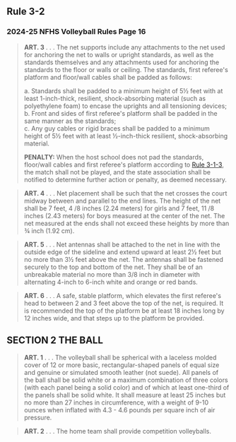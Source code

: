 <!-- Section: Rule 3-2 -->

## Rule 3-2

### 2024-25 NFHS Volleyball Rules Page 16

> **ART. 3** . . . The net supports include any attachments to the net used for anchoring the net to walls or upright standards, as well as the standards themselves and any attachments used for anchoring the standards to the floor or walls or ceiling. The standards, first referee's platform and floor/wall cables shall be padded as follows:
>
> a. Standards shall be padded to a minimum height of 5½ feet with at least 1-inch-thick, resilient, shock-absorbing material (such as polyethylene foam) to encase the uprights and all tensioning devices;  
> b. Front and sides of first referee's platform shall be padded in the same manner as the standards;  
> c. Any guy cables or rigid braces shall be padded to a minimum height of 5½ feet with at least ½-inch-thick resilient, shock-absorbing material.
>
> **PENALTY:** When the host school does not pad the standards, floor/wall cables and first referee's platform according to [Rule 3-1-3](#rule-3-1-3), the match shall not be played, and the state association shall be notified to determine further action or penalty, as deemed necessary.

> **ART. 4** . . . Net placement shall be such that the net crosses the court midway between and parallel to the end lines. The height of the net shall be 7 feet, 4 /8 inches (2.24 meters) for girls and 7 feet, 11 /8 inches (2.43 meters) for boys measured at the center of the net. The net measured at the ends shall not exceed these heights by more than ¾ inch (1.92 cm).

> **ART. 5** . . . Net antennas shall be attached to the net in line with the outside edge of the sideline and extend upward at least 2½ feet but no more than 3½ feet above the net. The antennas shall be fastened securely to the top and bottom of the net. They shall be of an unbreakable material no more than 3/8 inch in diameter with alternating 4-inch to 6-inch white and orange or red bands.

> **ART. 6** . . . A safe, stable platform, which elevates the first referee's head to between 2 and 3 feet above the top of the net, is required. It is recommended the top of the platform be at least 18 inches long by 12 inches wide, and that steps up to the platform be provided.

<!-- Section: The Ball -->

## SECTION 2 THE BALL

> **ART. 1** . . . The volleyball shall be spherical with a laceless molded cover of 12 or more basic, rectangular-shaped panels of equal size and genuine or simulated smooth leather (not suede). All panels of the ball shall be solid white or a maximum combination of three colors (with each panel being a solid color) and of which at least one-third of the panels shall be solid white. It shall measure at least 25 inches but no more than 27 inches in circumference, with a weight of 9-10 ounces when inflated with 4.3 - 4.6 pounds per square inch of air pressure.

> **ART. 2** . . . The home team shall provide competition volleyballs.
